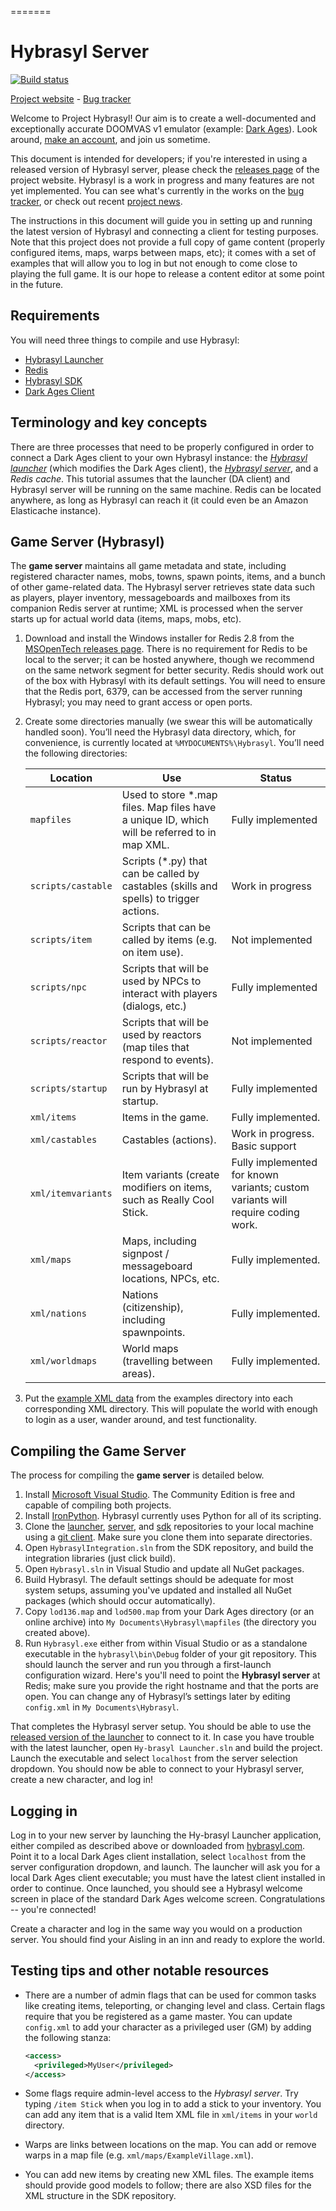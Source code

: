 =======
# Hybrasyl Server

[![Build status](https://ci.appveyor.com/api/projects/status/qx1g0etqkhlt1qw3/branch/master?svg=true)](https://ci.appveyor.com/project/Hybrasyl/server/branch/master)

[Project website](http://hybrasyl.com/) - [Bug tracker](https://hybrasyl.atlassian.net/secure/Dashboard.jspa)

Welcome to Project Hybrasyl! Our aim is to create a well-documented and
exceptionally accurate DOOMVAS v1 emulator (example: [Dark Ages](http://www.darkages.com)).
Look around, [make an account](https://www.hybrasyl.com/accounts/sign_up), and
join us sometime.

This document is intended for developers; if you're interested in using a
released version of Hybrasyl server, please check the
[releases page](https://www.hybrasyl.com/releases) of the project website.
Hybrasyl is a work in progress and many features are not yet implemented. You
can see what's currently in the works on the
[bug tracker](https://hybrasyl.atlassian.net/), or check out recent
[project news](https://www.hybrasyl.com/).

The instructions in this document will guide you in setting up and running the
latest version of Hybrasyl and connecting a client for testing purposes. Note
that this project does not provide a full copy of game content (properly
configured items, maps, warps between maps, etc); it comes with a set of
examples that will allow you to log in but not enough to come close to playing
the full game. It is our hope to release a content editor at some point in the
future.

## Requirements

You will need three things to compile and use Hybrasyl:

* [Hybrasyl Launcher](https://github.com/hybrasyl/launcher)
* [Redis](https://github.com/MSOpenTech/redis/releases)
* [Hybrasyl SDK](https://github.com/hybrasyl/sdk)
* [Dark Ages Client](https://www.darkages.com)

## Terminology and key concepts

There are three processes that need to be properly configured in order to
connect a Dark Ages client to your own Hybrasyl instance: the
*[Hybrasyl launcher](https://github.com/hybrasyl/launcher)* (which modifies the
Dark Ages client), the *[Hybrasyl server](https://github.com/hybrasyl/server)*,
and a *Redis cache*. This tutorial assumes that the launcher (DA client) and
Hybrasyl server will be running on the same machine. Redis can be located anywhere,
as long as Hybrasyl can reach it (it could even be an Amazon Elasticache instance).

## Game Server (Hybrasyl)

The **game server** maintains all game metadata and state, including registered
character names, mobs, towns, spawn points, items, and a bunch of other
game-related data. The Hybrasyl server retrieves state data such as players, player
inventory, messageboards and mailboxes from its companion Redis server at runtime;
XML is processed when the server starts up for actual world data (items, maps,
mobs, etc).

1. Download and install the Windows installer for Redis 2.8 from the
   [MSOpenTech releases page](https://github.com/MSOpenTech/redis/releases).
   There is no requirement for Redis to be local to the server; it can be
   hosted anywhere, though we recommend on the same network segment for better
   security. Redis should work out of the box with Hybrasyl with its default
   settings. You will need to ensure that the Redis port, 6379, can be accessed
   from the server running Hybrasyl; you may need to grant access or open
   ports.

2. Create some directories manually (we swear this will be automatically
   handled soon). You’ll need the Hybrasyl data directory, which, for
   convenience, is currently located at ```%MYDOCUMENTS%\Hybrasyl```. You’ll need
   the following directories: 

   | Location                   | Use | Status |
   | -------------------------- | --- | ------ |
   | `mapfiles`                   | Used to store *.map files. Map files  have a unique ID, which will be referred to in map XML. | Fully implemented |
   | `scripts/castable`           | Scripts (*.py) that can be called by castables (skills and spells) to trigger actions. | Work in progress |
   | `scripts/item`               | Scripts that can be called by items (e.g. on item use). |  Not implemented |
   | `scripts/npc`                | Scripts that will be used by NPCs to interact with players (dialogs, etc.)  | Fully implemented |
   | `scripts/reactor`            | Scripts that will be used by reactors (map tiles that respond to events). | Not implemented  |
   | `scripts/startup`            | Scripts that will be run by Hybrasyl at startup. | Fully implemented |
   | `xml/items`                  | Items in the game. | Fully implemented.  |
   | `xml/castables`              | Castables (actions). | Work in progress. Basic support |
   | `xml/itemvariants`           | Item variants (create modifiers on items, such as Really Cool Stick. | Fully implemented for known variants; custom variants will require coding work. |
   | `xml/maps`                   | Maps, including signpost / messageboard locations, NPCs, etc. | Fully implemented.   | 
   | `xml/nations`                | Nations (citizenship), including spawnpoints. | Fully implemented. |
   | `xml/worldmaps`              | World maps (travelling between areas). | Fully implemented. |

3. Put the [example XML data](https://github.com/hybrasyl/server/tree/master/examples/XML) from the examples directory into each corresponding XML directory.
   This will populate the world with enough to login as a user, wander around, and test functionality.

## Compiling the Game Server
The process for compiling the **game server** is detailed below.

1. Install
   [Microsoft Visual Studio](https://www.visualstudio.com/en-us/downloads/visual-studio-2015-downloads-vs.aspx).
   The Community Edition is free and capable of compiling both projects.
2. Install [IronPython](http://ironpython.codeplex.com/downloads/get/970325).
   Hybrasyl currently uses Python for all of its scripting.
3. Clone the [launcher](https://github.com/hybrasyl/launcher),
   [server](https://github.com/hybrasyl/server), and
   [sdk](https://github.com/hybrasyl/sdk) repositories to your local machine
   using a [git client](https://git-scm.com/downloads/guis). Make sure you
   clone them into separate directories.
4. Open `HybrasylIntegration.sln` from the SDK repository, and build the integration libraries (just click build).
5. Open `Hybrasyl.sln` in Visual Studio and update all NuGet packages.
6. Build Hybrasyl. The default settings should be adequate for most system
   setups, assuming you've updated and installed all NuGet packages (which should occur automatically).
7. Copy `lod136.map` and `lod500.map` from your Dark Ages directory (or an
   online archive) into `My Documents\Hybrasyl\mapfiles` (the directory you
   created above).
8. Run `Hybrasyl.exe` either from within Visual Studio or as a standalone
   executable in the `hybrasyl\bin\Debug` folder of your git repository. This
   should launch the server and run you through a first-launch configuration
   wizard. Here's you'll need to point the **Hybrasyl server** at Redis;
   make sure you provide the right hostname and that the ports are open.
   You can change any of Hybrasyl’s settings later by editing `config.xml`
   in `My Documents\Hybrasyl`.

That completes the Hybrasyl server setup. You should be able to use the
[released version of the launcher](https://www.hybrasyl.com/launcher/Hybrasyl_Launcher_Installer.msi) to
connect to it. In case you have trouble with the latest launcher, open
`Hy-brasyl Launcher.sln` and build the project. Launch the executable and
select `localhost` from the server selection dropdown. You should now be
able to connect to your Hybrasyl server, create a new character, and log in!

## Logging in

Log in to your new server by launching the Hy-brasyl Launcher application,
either compiled as described above or downloaded from
[hybrasyl.com](https://www.hybrasyl.com/). Point it to a local Dark Ages client
installation, select `localhost` from the server configuration dropdown, and
launch. The launcher will ask you for a local Dark Ages client executable; you
must have the latest client installed in order to continue. Once launched, you
should see a Hybrasyl welcome screen in place of the standard Dark Ages welcome
screen. Congratulations -- you're connected!

Create a character and log in the same way you would on a production server.
You should find your Aisling in an inn and ready to explore the world.

## Testing tips and other notable resources

* There are a number of admin flags that can be used for common tasks like
  creating items, teleporting, or changing level and class. Certain flags
  require that you be registered as a game master. You can update `config.xml`
  to add your character as a privileged user (GM) by adding the following stanza:
  ```xml
  <access>
    <privileged>MyUser</privileged>
  </access>
  ```

* Some flags require admin-level access to the *Hybrasyl server*. Try typing
  `/item Stick` when you log in to add a stick to your inventory. You can add
  any item that is a valid Item XML file in `xml/items` in your `world` directory.

* Warps are links between locations on the map. You can add or remove warps in
  a map file (e.g. `xml/maps/ExampleVillage.xml`).

* You can add new items by creating new XML files. The example items should
  provide good models to follow; there are also XSD files for the XML structure
  in the SDK repository.

